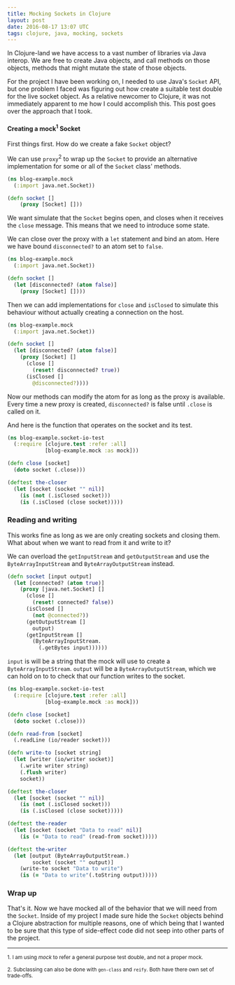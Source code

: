 ```yaml
---
title: Mocking Sockets in Clojure
layout: post
date: 2016-08-17 13:07 UTC
tags: clojure, java, mocking, sockets
---
```


In Clojure-land we have access to a vast number of libraries via Java interop. We are free to create Java objects, and call methods on those objects, methods that might mutate the state of those objects.

For the project I have been working on, I needed to use Java's `Socket` API, but one problem I faced was figuring out how create a suitable test double for the live socket object. As a relative newcomer to Clojure, it was not immediately apparent to me how I could accomplish this. This post goes over the approach that I took.

#### Creating a mock<sup>1</sup> Socket

First things first. How do we create a fake `Socket` object?

We can use `proxy`<sup>2</sup> to wrap up the `Socket` to provide an alternative implementation for some or all of the `Socket` class' methods.

```clojure
(ns blog-example.mock
  (:import java.net.Socket))

(defn socket []
    (proxy [Socket] []))
```

We want simulate that the `Socket` begins open, and closes when it receives the `close` message. This means that we need to introduce some state.

We can close over the proxy with a `let` statement and bind an atom. Here we have bound `disconnected?` to an atom set to `false`.

```clojure
(ns blog-example.mock
  (:import java.net.Socket))

(defn socket []
  (let [disconnected? (atom false)]
    (proxy [Socket] [])))
```

Then we can add implementations for `close` and `isClosed` to simulate this behaviour without actually creating a connection on the host.

```clojure
(ns blog-example.mock
  (:import java.net.Socket))

(defn socket []
  (let [disconnected? (atom false)]
    (proxy [Socket] []
      (close []
        (reset! disconnected? true))
      (isClosed []
        @disconnected?))))
```

Now our methods can modify the atom for as long as the proxy is available. Every time a new proxy is created, `disconnected?` is false until `.close` is called on it.

And here is the function that operates on the socket and its test.

```clojure
(ns blog-example.socket-io-test
  (:require [clojure.test :refer :all]
            [blog-example.mock :as mock]))

(defn close [socket]
  (doto socket (.close)))

(deftest the-closer
  (let [socket (socket "" nil)]
    (is (not (.isClosed socket)))
    (is (.isClosed (close socket)))))
```

### Reading and writing

This works fine as long as we are only creating sockets and closing them. What about when we want to read from it and write to it?

We can overload the `getInputStream` and `getOutputStream` and use the `ByteArrayInputStream` and `ByteArrayOutputStream` instead.

```clojure
(defn socket [input output]
  (let [connected? (atom true)]
    (proxy [java.net.Socket] []
      (close []
        (reset! connected? false))
      (isClosed []
        (not @connected?))
      (getOutputStream []
        output)
      (getInputStream []
        (ByteArrayInputStream.
          (.getBytes input))))))
```

`input` is will be a string that the mock will use to create a `ByteArrayInputStream`. `output` will be a `ByteArrayOutputStream`, which we can hold on to to check that our function writes to the socket.

```clojure
(ns blog-example.socket-io-test
  (:require [clojure.test :refer :all]
            [blog-example.mock :as mock]))

(defn close [socket]
  (doto socket (.close)))

(defn read-from [socket]
  (.readLine (io/reader socket)))

(defn write-to [socket string]
  (let [writer (io/writer socket)]
    (.write writer string)
    (.flush writer)
    socket))

(deftest the-closer
  (let [socket (socket "" nil)]
    (is (not (.isClosed socket)))
    (is (.isClosed (close socket)))))

(deftest the-reader
  (let [socket (socket "Data to read" nil)]
    (is (= "Data to read" (read-from socket)))))

(deftest the-writer
  (let [output (ByteArrayOutputStream.)
        socket (socket "" output)]
    (write-to socket "Data to write")
    (is (= "Data to write"(.toString output)))))
```

### Wrap up

That's it. Now we have mocked all of the behavior that we will need from the `Socket`. Inside of my project I made sure hide the `Socket` objects behind a Clojure abstraction for multiple reasons, one of which being that I wanted to be sure that this type of side-effect code did not seep into other parts of the project.

---
<sub>1. I am using _mock_ to refer a general purpose test double, and not a proper mock.</sub>

<sub>2. Subclassing can also be done with `gen-class` and `reify`. Both have there own set of trade-offs.</sub>
